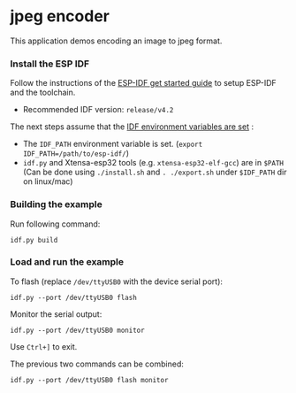 # jpeg encoder

This application demos encoding an image to jpeg format.

### Install the ESP IDF

Follow the instructions of the [ESP-IDF get started guide](https://docs.espressif.com/projects/esp-idf/en/latest/get-started/index.html) to setup ESP-IDF and the toolchain.

  - Recommended IDF version: `release/v4.2`

The next steps assume that the [IDF environment variables are set](https://docs.espressif.com/projects/esp-idf/en/latest/get-started/index.html#step-4-set-up-the-environment-variables) :

 * The `IDF_PATH` environment variable is set. (`export IDF_PATH=/path/to/esp-idf/`)
 * `idf.py` and Xtensa-esp32 tools (e.g. `xtensa-esp32-elf-gcc`) are in `$PATH` (Can be done using `./install.sh` and `. ./export.sh` under `$IDF_PATH` dir on linux/mac)

### Building the example

Run following command:
```
idf.py build
```

### Load and run the example

To flash (replace `/dev/ttyUSB0` with the device serial port):
```
idf.py --port /dev/ttyUSB0 flash
```

Monitor the serial output:
```
idf.py --port /dev/ttyUSB0 monitor
```

Use `Ctrl+]` to exit.

The previous two commands can be combined:
```
idf.py --port /dev/ttyUSB0 flash monitor
```

